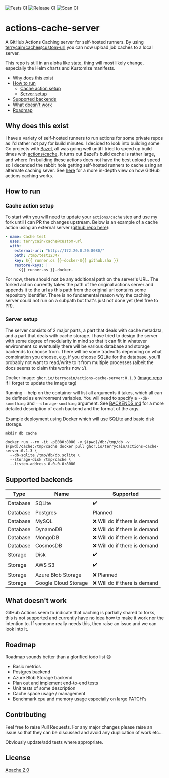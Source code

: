 ![Tests CI](https://github.com/terrycain/actions-cache-server/actions/workflows/test.yml/badge.svg)
![Release CI](https://github.com/terrycain/actions-cache-server/actions/workflows/release.yml/badge.svg)
![Scan CI](https://github.com/terrycain/actions-cache-server/actions/workflows/cve-scan.yml/badge.svg)
# actions-cache-server

A GitHub Actions Caching server for self-hosted runners. By using [terrycain/cache@custom-url](https://github.com/terrycain/cache/tree/custom-url) you can now
upload job caches to a local server.

This repo is still in an alpha like state, thing will most likely change, especially the Helm charts and Kustomize manifests.

- [Why does this exist](#why-does-this-exist)
- [How to run](#how-to-run)
  - [Cache action setup](#cache-action-setup)
  - [Server setup](#server-setup)
- [Supported backends](#supported-backends)
- [What doesn't work](#what-doesnt-work)
- [Roadmap](#roadmap)

## Why does this exist
I have a variety of self-hosted runners to run actions for some private repos as I'd rather not pay for build minutes. I decided to look into
building some Go projects with [Bazel](https://bazel.build/), all was going well until I tried to speed up build times with [actions/cache](https://github.com/actions/cache).
It turns out Bazel's build cache is rather large, and where I'm building these actions does not have the best upload speed so I decended the rabbit hole
getting self-hosted runners to cache using an alternate caching sever. See [here](ARCHITECTURE.md) for a more in-depth view on how GitHub actions caching works.

## How to run

### Cache action setup

To start with you will need to update your `actions/cache` step and use my fork until I can PR the changes upstream. Below is an example 
of a cache action using an external server ([github repo here](https://github.com/terrycain/cache/tree/custom-url)):

```yaml
- name: Cache test
  uses: terrycain/cache@custom-url
  with:
    external-url: "http://172.20.0.20:8080/"
    path: /tmp/test1234/
    key: ${{ runner.os }}-docker-${{ github.sha }}
    restore-keys: |
      ${{ runner.os }}-docker-
```

For now, there should not be any additional path on the server's URL. The forked action currently takes the path of the original actions server
and appends it to the url as this path from the original url contains some repository identifier. There is no fundamental reason why the caching
server could not run on a subpath but that's just not done yet (feel free to PR).

### Server setup

The server consists of 2 major parts, a part that deals with cache metadata, and a part that deals with cache storage. I have tried to design the
server with some degree of modularity in mind so that it can fit in whatever environment so eventually there will be various database and storage
backends to choose from. There will be some tradeoffs depending on what combination you choose, e.g. if you choose SQLite for the database, you'll
probably not want to read/write to it from multiple processes (albeit the docs seems to claim this works now :/).

Docker image: `ghcr.io/terrycain/actions-cache-server:0.1.3` ([image repo](https://github.com/terrycain/actions-cache-server/pkgs/container/actions-cache-server) if I forget to update the image tag)

Running --help on the container will list all arguments it takes, which all can be defined as environment variables. You will need to specify a `--db-something` and `--storage-somthing` argument. 
See [BACKENDS.md](BACKENDS.md) for a more detailed description of each backend and the format of the args.

Example deployment using Docker which will use SQLite and basic disk storage.
```shell
mkdir db cache

docker run --rm -it -p8080:8080 -v $(pwd)/db:/tmp/db -v $(pwd)/cache:/tmp/cache docker pull ghcr.io/terrycain/actions-cache-server:0.1.3 \
  --db-sqlite /tmp/db/db.sqlite \
  --storage-disk /tmp/cache \
  --listen-address 0.0.0.0:8080
```

## Supported backends

| Type     | Name                 | Supported                      |
|----------|----------------------|--------------------------------|
| Database | SQLite               | :heavy_check_mark:             |
| Database | Postgres             | Planned                        |
| Database | MySQL                | :x: Will do if there is demand |
| Database | DynamoDB             | :x: Will do if there is demand |
| Database | MongoDB              | :x: Will do if there is demand |
| Database | CosmosDB             | :x: Will do if there is demand |
| Storage  | Disk                 | :heavy_check_mark:             |
| Storage  | AWS S3               | :heavy_check_mark:             |
| Storage  | Azure Blob Storage   | :x: Planned                    |
| Storage  | Google Cloud Storage | :x: Will do if there is demand |

## What doesn't work

GitHub Actions seem to indicate that caching is partially shared to forks, this is not supported and currently have no
idea how to make it work nor the intention to. If someone really needs this, then raise an issue and we can look into it.

## Roadmap 

Roadmap sounds better than a glorified todo list :smile:

* Basic metrics
* Postgres backend
* Azure Blob Storage backend
* Plan out and implement end-to-end tests
* Unit tests of some description
* Cache space usage / management
* Benchmark cpu and memory usage especially on large PATCH's

## Contributing

Feel free to raise Pull Requests. For any major changes please raise an issue so that they can be discussed and avoid any
duplication of work etc...

Obviously update/add tests where appropriate.

## License
[Apache 2.0](https://choosealicense.com/licenses/apache-2.0/)